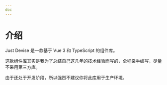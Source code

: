```yaml
---
doc
---
```

# 介绍

Just Devise 是一款基于 Vue 3 和 TypeScript 的组件库。

这款组件库其实是我为了总结自己这几年的技术经验而写的，全程亲手编写，尽量不采用第三方库。

由于还处于开发阶段，所以强烈不建议你将此库用于生产环境。

